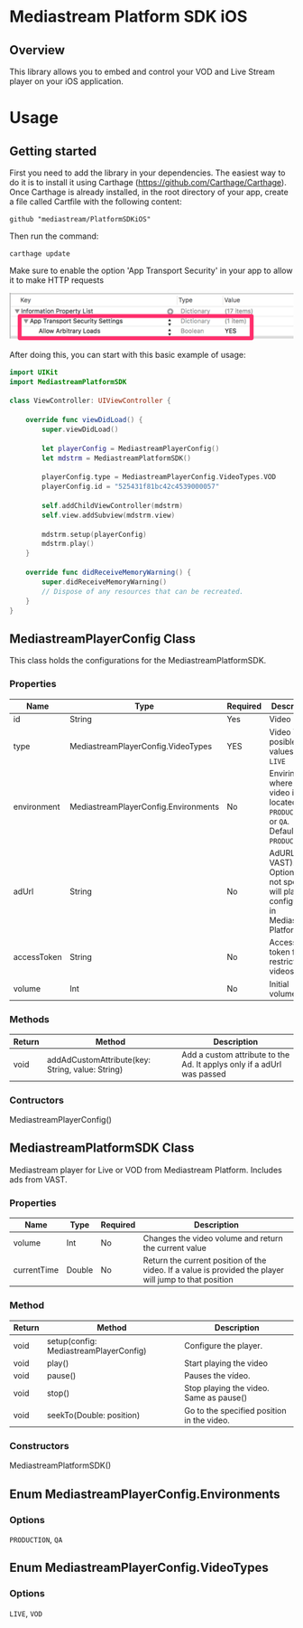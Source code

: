 # Mediastream Platform SDK iOS

## Overview

This library allows you to embed and control your VOD and Live Stream player on your iOS application.

# Usage

## Getting started

First you need to add the library in your dependencies. The easiest way to do it is to install it using Carthage (https://github.com/Carthage/Carthage).
Once Carthage is already installed, in the root directory of your app, create a file called Cartfile with the following content:

```
github "mediastream/PlatformSDKiOS"
```

Then run the command:

```
carthage update
```

Make sure to enable the option 'App Transport Security' in your app to allow it to make HTTP requests

![alt tag](disable_app_transport_security.png)

After doing this, you can start with this basic example of usage:

```swift
import UIKit
import MediastreamPlatformSDK

class ViewController: UIViewController {

    override func viewDidLoad() {
        super.viewDidLoad()

        let playerConfig = MediastreamPlayerConfig()
        let mdstrm = MediastreamPlatformSDK()

        playerConfig.type = MediastreamPlayerConfig.VideoTypes.VOD
        playerConfig.id = "525431f81bc42c4539000057"

        self.addChildViewController(mdstrm)
        self.view.addSubview(mdstrm.view)

        mdstrm.setup(playerConfig)
        mdstrm.play()
    }

    override func didReceiveMemoryWarning() {
        super.didReceiveMemoryWarning()
        // Dispose of any resources that can be recreated.
    }
}
```

## MediastreamPlayerConfig Class

This class holds the configurations for the MediastreamPlatformSDK.

### Properties

| Name | Type | Required | Description |
| --- | --- | --- | --- |
| id | String | Yes | Video ID |
| type | MediastreamPlayerConfig.VideoTypes | YES | Video Type. posible values: `VOD`, `LIVE` |
| environment | MediastreamPlayerConfig.Environments | No | Envirinment where the video is located, `PRODUCTION` or `QA`. Default: `PRODUCTION` |
| adUrl | String | No | AdURL (e.g. VAST). Optional, if not specified will play ads configured in Mediastream Platform. |
| accessToken | String | No | Access token for restricted videos. |
| volume | Int | No | Initial volume. |

### Methods

| Return | Method | Description |
| --- | --- | --- |
| void | addAdCustomAttribute(key: String, value: String) | Add a custom attribute to the Ad. It applys only if a adUrl was passed |

### Contructors

MediastreamPlayerConfig()

## MediastreamPlatformSDK Class

Mediastream player for Live or VOD from Mediastream Platform. Includes ads from VAST.

### Properties

| Name | Type | Required | Description |
| --- | --- | --- | --- |
| volume | Int | No | Changes the video volume and return the current value |
| currentTime | Double | No | Return the current position of the video. If a value is provided the player will jump to that position |

### Method

| Return | Method | Description |
| --- | --- | --- |
| void | setup(config: MediastreamPlayerConfig) | Configure the player. |
| void | play() | Start playing the video |
| void | pause() | Pauses the vídeo. |
| void | stop() | Stop playing the video. Same as pause() |
| void | seekTo(Double: position) | Go to the specified position in the video. |

### Constructors

MediastreamPlatformSDK()

## Enum MediastreamPlayerConfig.Environments

### Options

`PRODUCTION`, `QA`

## Enum MediastreamPlayerConfig.VideoTypes

### Options

`LIVE`, `VOD`
